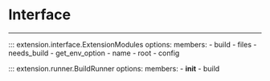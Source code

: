 # Interface

-----

::: extension.interface.ExtensionModules
    options:
      members:
      - build
      - files
      - needs_build
      - get_env_option
      - name
      - root
      - config

::: extension.runner.BuildRunner
    options:
      members:
      - __init__
      - build
